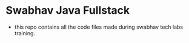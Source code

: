 # Swabhav Java Fullstack
- this repo contains all the code files made during swabhav tech labs training.
